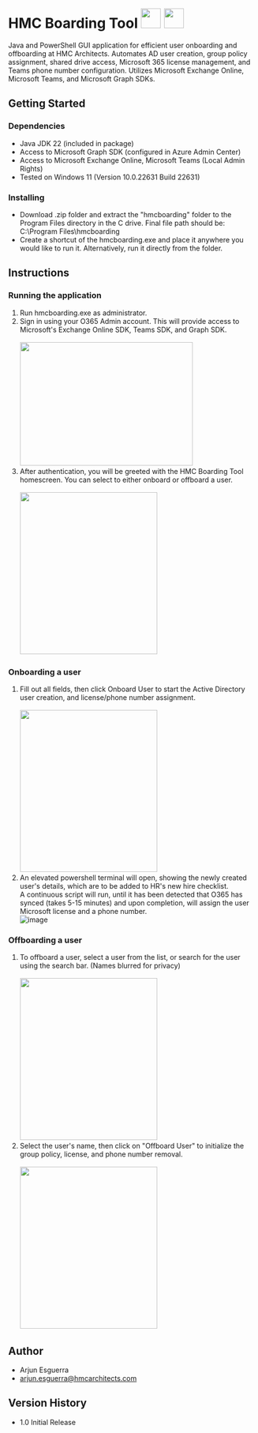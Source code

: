# HMC Boarding Tool <img src="https://github.com/arjun-esguerra/HMC-Boarding-Tool/assets/169405197/1fad981b-2633-418e-ab35-ba8581fab116" height="40" width="40"> <img src="https://github.com/arjun-esguerra/HMC-Boarding-Tool/assets/169405197/3e05f810-7608-447a-8460-4fb66aa862b8" height="40" width="40">


Java and PowerShell GUI application for efficient user onboarding and offboarding at HMC Architects. Automates AD user creation, group policy assignment, shared drive access, Microsoft 365 license management, and Teams phone number configuration. Utilizes Microsoft Exchange Online, Microsoft Teams, and Microsoft Graph SDKs.

## Getting Started

### Dependencies
* Java JDK 22 (included in package)
* Access to Microsoft Graph SDK (configured in Azure Admin Center)
* Access to Microsoft Exchange Online, Microsoft Teams (Local Admin Rights)
* Tested on Windows 11 (Version 10.0.22631 Build 22631)

### Installing

* Download .zip folder and extract the "hmcboarding" folder to the Program Files directory in the C drive. Final file path should be: <br/> C:\Program Files\hmcboarding</br>
* Create a shortcut of the hmcboarding.exe and place it anywhere you would like to run it. Alternatively, run it directly from the folder.

## Instructions

### Running the application
1. Run hmcboarding.exe as administrator.</br>
2. Sign in using your O365 Admin account. This will provide access to Microsoft's Exchange Online SDK, Teams SDK, and Graph SDK.
<br/><br/><img src="https://github.com/arjun-esguerra/HMC-Boarding-Tool/assets/169405197/9a452bc5-054f-47f1-8ade-3718c185cf76" height="250" width="350">
4. After authentication, you will be greeted with the HMC Boarding Tool homescreen. You can select to either onboard or offboard a user.
<br/><br/><img src="https://github.com/arjun-esguerra/HMC-Boarding-Tool/assets/169405197/c9389067-adbb-48c5-841c-84f77939e97f" height="328" width="278">
### Onboarding a user
1. Fill out all fields, then click Onboard User to start the Active Directory user creation, and license/phone number assignment.
<br/><br/><img src="https://github.com/arjun-esguerra/HMC-Boarding-Tool/assets/169405197/ba6e9059-c1a4-4eb2-bd23-6421abd5ad22" height="328" width="278">
2. An elevated powershell terminal will open, showing the newly created user's details, which are to be added to HR's new hire checklist.
<br/>A continuous script will run, until it has been detected that O365 has synced (takes 5-15 minutes) and upon completion, will assign the user Microsoft license and a phone number.
<br/>![image](https://github.com/arjun-esguerra/HMC-Boarding-Tool/assets/169405197/d6ec3df0-d77a-4857-9b65-798f86bf5992)<br/>
### Offboarding a user
1. To offboard a user, select a user from the list, or search for the user using the search bar. (Names blurred for privacy)
<br/><br/><img src="https://github.com/arjun-esguerra/HMC-Boarding-Tool/assets/169405197/af99b180-7721-45e9-9f6d-75c213a7a9eb" height="328" width="278">
2. Select the user's name, then click on "Offboard User" to initialize the group policy, license, and phone number removal.
<br/><br/><img src="https://github.com/arjun-esguerra/HMC-Boarding-Tool/assets/169405197/2818c724-8f0a-42bd-ab3d-70d53674759d" height="328" width="278">

## Author

* Arjun Esguerra 
* arjun.esguerra@hmcarchitects.com

## Version History

* 1.0 Initial Release

